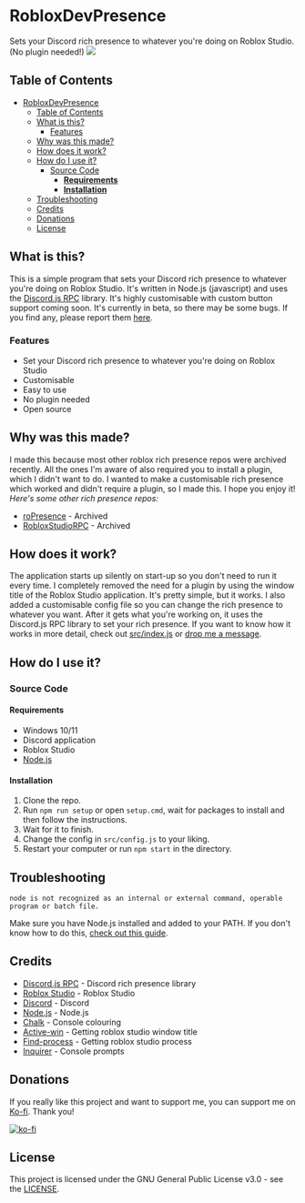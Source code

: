 # RobloxDevPresence
Sets your Discord rich presence to whatever you're doing on Roblox Studio. (No plugin needed!)
<img src="https://i.ibb.co/ZLcfmt9/robloxdevpresence.gif">

## Table of Contents
- [RobloxDevPresence](#robloxdevpresence)
  - [Table of Contents](#table-of-contents)
  - [What is this?](#what-is-this)
    - [Features](#features)
  - [Why was this made?](#why-was-this-made)
  - [How does it work?](#how-does-it-work)
  - [How do I use it?](#how-do-i-use-it)
    - [Source Code](#source-code)
      - [**Requirements**](#requirements)
      - [**Installation**](#installation)
  - [Troubleshooting](#troubleshooting)
  - [Credits](#credits)
  - [Donations](#donations)
  - [License](#license)
  
## What is this?
This is a simple program that sets your Discord rich presence to whatever you're doing on Roblox Studio. It's written in Node.js (javascript) and uses the [Discord.js RPC](https://github.com/discordjs/RPC) library. It's highly customisable with custom button support coming soon. It's currently in beta, so there may be some bugs. If you find any, please report them [here](https://github.com/kirbodev/RobloxDevPresence/issues).  
### Features
- Set your Discord rich presence to whatever you're doing on Roblox Studio
- Customisable
- Easy to use
- No plugin needed
- Open source 

## Why was this made?
I made this because most other roblox rich presence repos were archived recently. All the ones I'm aware of also required you to install a plugin, which I didn't want to do. I wanted to make a customisable rich presence which worked and didn't require a plugin, so I made this. I hope you enjoy it!   
*Here's some other rich presence repos:*
- [roPresence](https://github.com/JiveOff/roPresence) - Archived
- [RobloxStudioRPC](https://github.com/LeadRDRK/RobloxStudioRPC) - Archived

## How does it work?
The application starts up silently on start-up so you don't need to run it every time.
I completely removed the need for a plugin by using the window title of the Roblox Studio application. It's pretty simple, but it works. I also added a customisable config file so you can change the rich presence to whatever you want. After it gets what you're working on, it uses the Discord.js RPC library to set your rich presence. If you want to know how it works in more detail, check out [src/index.js](https://github.com/kirbodev/robloxdevpresence/tree/main/src/index.js) or [drop me a message](https://kirbodev.com/#contact).

## How do I use it?
### Source Code
#### **Requirements**
- Windows 10/11
- Discord application
- Roblox Studio
- [Node.js](https://nodejs.org/)

#### **Installation**
1. Clone the repo.
2. Run `npm run setup` or open `setup.cmd`, wait for packages to install and then follow the instructions.
3. Wait for it to finish.
4. Change the config in `src/config.js` to your liking.
5. Restart your computer or run `npm start` in the directory.

## Troubleshooting
```
node is not recognized as an internal or external command, operable program or batch file.
```
Make sure you have Node.js installed and added to your PATH. If you don't know how to do this, [check out this guide](https://www.geeksforgeeks.org/how-to-resolve-node-is-not-recognized-as-an-internal-or-external-command-error-after-installing-node-js).

## Credits
- [Discord.js RPC](https://github.com/discordjs/RPC) - Discord rich presence library
- [Roblox Studio](https://www.create.roblox.com/) - Roblox Studio
- [Discord](https://discord.com/) - Discord
- [Node.js](https://nodejs.org/) - Node.js
- [Chalk](https://github.com/chalk/chalk) - Console colouring
- [Active-win](https://github.com/sindresorhus/active-win) - Getting roblox studio window title
- [Find-process](https://github.com/yibn2008/find-process) - Getting roblox studio process
- [Inquirer](https://github.com/SBoudrias/Inquirer.js) - Console prompts

## Donations
If you really like this project and want to support me, you can support me on [Ko-fi](https://ko-fi.com/kirbodev). Thank you!  

[![ko-fi](https://ko-fi.com/img/githubbutton_sm.svg)](https://ko-fi.com/kirbodev)

## License
This project is licensed under the GNU General Public License v3.0 - see the [LICENSE](https://www.gnu.org/licenses/gpl-3.0.en.html).